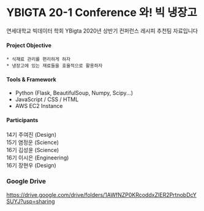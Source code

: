 # YBIGTA 20-1 Conference 와! 빅 냉장고

연세대학교 빅데이터 학회 YBigta 2020년 상반기 컨퍼런스 레시피 추천팀 자료입니다

#### Project Objective

	* 식재료 관리를 편리하게 하자
	* 냉장고에 있는 재료들을 효율적으로 활용하자



#### Tools & Framework

* Python (Flask, BeautifulSoup, Numpy, Scipy...)
* JavaScript / CSS / HTML
* AWS EC2 Instance



#### Participants

14기 주여진 (Design) <br>15기 염정운 (Science) <br>16기 김성윤 (Science)<br>16기 이시은 (Engineering)<br>16기 장현우 (Design)


### Google Drive
https://drive.google.com/drive/folders/1AWfNZP0KRcoddxZIER2PrtnobDcYSUYJ?usp=sharing

